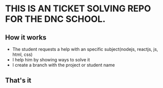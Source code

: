 # THIS IS AN TICKET SOLVING REPO FOR THE DNC SCHOOL.

## How it works

- The student requests a help with an specific subject(nodejs, reactjs, js, html, css)
- I help him by showing ways to solve it
- I create a branch with the project or student name

## That's it
